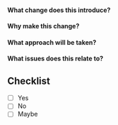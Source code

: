 <!-- A good PR:

  - Is small
  - Contains a single change that makes sense in isolation
  - Makes the code better
-->

<!-- A good PR title:

  - Ends the sentence "If applied, this PR will ..."
  - Is less than 50 characters
  - Uses sentence case with no trailing period

Example: Add tournament start notifications
-->

<!-- Before you submit:

You should have reviewed the entire diff line-by-line and know what you're
submitting. If that sounds too hard, your PR is too big.
-->

<!-- If requesting reviews:

It will probably be assumed that you're asking for a full code review. Use
review requests sparingly, or they are likely to be ignored.

If you're after more general guidance, you need to follow up with a comment
indicating what you're after. Often a face-to-face discussion is quicker and
better for this purpose.
-->

#### What change does this introduce?

<!-- Example:

A new type of desktop notification will now be triggered when a tournament
starts. An associated notification preference will also become available.
-->

#### Why make this change?

<!-- Example:

This feature was requested by the product owner. It's designed to combat an
increase in customers failing to actively participate in a tournament's opening
hand.
-->

#### What approach will be taken?

<!-- Example:

The notifications manager will receive some refactoring to alleviate the
maintenance work needed in future. The unmaintained notifications library will
also be replaced with a new one that has gained significant traction.
-->

#### What issues does this relate to?

<!-- Example:

- issue/dev#111
-->

## Checklist

- [ ] Yes
- [ ] No
- [ ] Maybe
